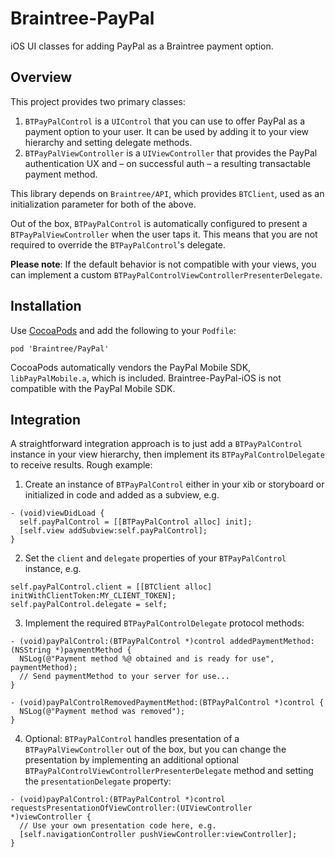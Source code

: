 # Braintree-PayPal

iOS UI classes for adding PayPal as a Braintree payment option.

## Overview

This project provides two primary classes:

1. `BTPayPalControl` is a `UIControl` that you can use to offer PayPal as a payment option to your user. It can be used by adding it to your view hierarchy and setting delegate methods.
2. `BTPayPalViewController` is a `UIViewController` that provides the PayPal authentication UX and – on successful auth – a resulting transactable payment method.

This library depends on `Braintree/API`, which provides `BTClient`, used as an initialization parameter for both of the above.

Out of the box, `BTPayPalControl` is automatically configured to present a `BTPayPalViewController`
when the user taps it. This means that you are not required to override the `BTPayPalControl`'s delegate.

**Please note**: If the default behavior is not compatible with your views, you can implement a
 custom `BTPayPalControlViewControllerPresenterDelegate`.

## Installation

Use [CocoaPods](https://cocoapods.com) and add the following to your `Podfile`:

```
pod 'Braintree/PayPal'
```

CocoaPods automatically vendors the PayPal Mobile SDK, `libPayPalMobile.a`, which is included. Braintree-PayPal-iOS is not compatible with the PayPal Mobile SDK.

## Integration

A straightforward integration approach is to just add a `BTPayPalControl` instance in your view hierarchy, then implement its `BTPayPalControlDelegate` to receive results. Rough example:

1. Create an instance of `BTPayPalControl` either in your xib or storyboard or initialized in code and added as a subview, e.g.

```
- (void)viewDidLoad {
  self.payPalControl = [[BTPayPalControl alloc] init];
  [self.view addSubview:self.payPalControl];
}
```

2. Set the `client` and `delegate` properties of your `BTPayPalControl` instance, e.g.

```
self.payPalControl.client = [[BTClient alloc] initWithClientToken:MY_CLIENT_TOKEN];
self.payPalControl.delegate = self;
```

3. Implement the required `BTPayPalControlDelegate` protocol methods:

```
- (void)payPalControl:(BTPayPalControl *)control addedPaymentMethod:(NSString *)paymentMethod {
  NSLog(@"Payment method %@ obtained and is ready for use", paymentMethod);
  // Send paymentMethod to your server for use...
}

- (void)payPalControlRemovedPaymentMethod:(BTPayPalControl *)control {
  NSLog(@"Payment method was removed");
}
```

4. Optional: `BTPayPalControl` handles presentation of a `BTPayPalViewController` out of the box, but you can change the presentation by implementing
an additional optional `BTPayPalControlViewControllerPresenterDelegate` method and setting the `presentationDelegate` property:

```
- (void)payPalControl:(BTPayPalControl *)control requestsPresentationOfViewController:(UIViewController *)viewController {
  // Use your own presentation code here, e.g.
  [self.navigationController pushViewController:viewController];
}
```
